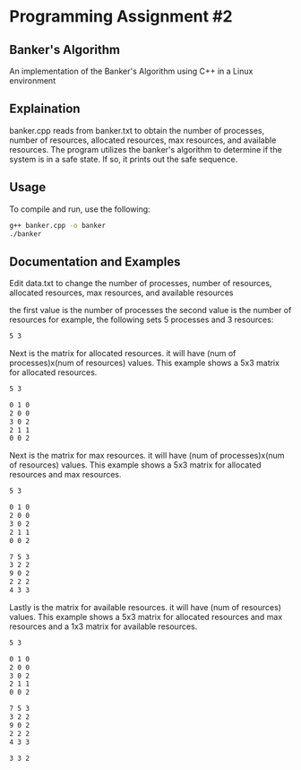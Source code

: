 # Programming Assignment #2
## Banker's Algorithm
An implementation of the Banker's Algorithm using C++ in a Linux environment

## Explaination
banker.cpp reads from banker.txt to obtain the number of processes, number of resources, allocated resources, max resources, and available resources. The program utilizes the banker's algorithm to determine if the system is in a safe state. If so, it prints out the safe sequence.

## Usage
To compile and run, use the following:
```bash
g++ banker.cpp -o banker
./banker
```

## Documentation and Examples
Edit data.txt to change the number of processes, number of resources, allocated resources, max resources, and available resources

the first value is the number of processes
the second value is the number of resources
for example, the following sets 5 processes and 3 resources:
```bash
5 3
```

Next is the matrix for allocated resources. it will have (num of processes)x(num of resources) values. 
This example shows a 5x3 matrix for allocated resources.
```bash
5 3

0 1 0
2 0 0
3 0 2
2 1 1
0 0 2
```

Next is the matrix for max resources. it will have (num of processes)x(num of resources) values. 
This example shows a 5x3 matrix for allocated resources and max resources.
```bash
5 3

0 1 0
2 0 0
3 0 2
2 1 1
0 0 2

7 5 3
3 2 2
9 0 2
2 2 2
4 3 3
```

Lastly is the matrix for available resources. it will have (num of resources) values. 
This example shows a 5x3 matrix for allocated resources and max resources and a 1x3 matrix for available resources.
```bash
5 3

0 1 0
2 0 0
3 0 2
2 1 1
0 0 2

7 5 3
3 2 2
9 0 2
2 2 2
4 3 3

3 3 2
```
